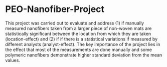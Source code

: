 # PEO-Nanofiber-Project
This project was carried out to evaluate and address (1) if manually measured nanofibers taken from a larger piece of non-woven mats are statistically significant between the  location from which they are taken (location-effect) and (2) if if there is a statistical variations if measured by different analysts (analyst-effect). 
The key importance of the project lies in the effect that most of the measurements are done manually and some polymeric nanofibers demonstrate higher standard deviation from the mean values. 
